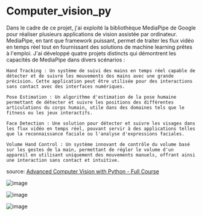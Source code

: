 # Computer_vision_py
Dans le cadre de ce projet, j'ai exploité la bibliothèque MediaPipe de Google pour réaliser plusieurs applications de vision assistée par ordinateur. MediaPipe, en tant que framework puissant, permet de traiter les flux vidéo en temps réel tout en fournissant des solutions de machine learning prêtes à l'emploi. J'ai développé quatre projets distincts qui démontrent les capacités de MediaPipe dans divers scénarios :

    Hand Tracking : Un système de suivi des mains en temps réel capable de détecter et de suivre les mouvements des mains avec une grande précision. Cette application peut être utilisée pour des interactions sans contact avec des interfaces numériques.

    Pose Estimation : Un algorithme d'estimation de la pose humaine permettant de détecter et suivre les positions des différentes articulations du corps humain, utile dans des domaines tels que le fitness ou les jeux interactifs.

    Face Detection : Une solution pour détecter et suivre les visages dans les flux vidéo en temps réel, pouvant servir à des applications telles que la reconnaissance faciale ou l'analyse d'expressions faciales.

    Volume Hand Control : Un système innovant de contrôle du volume basé sur les gestes de la main, permettant de régler le volume d'un appareil en utilisant uniquement des mouvements manuels, offrant ainsi une interaction sans contact et intuitive.

source: [Advanced Computer Vision with Python - Full Course](https://www.youtube.com/watch?v=01sAkU_NvOY)

![image](https://github.com/user-attachments/assets/c5a2bd5e-8024-42df-8479-6947c1da59c8)


![image](https://github.com/user-attachments/assets/1f69de95-18e7-48ae-a45d-428cdcd3ff92)


![image](https://github.com/user-attachments/assets/5ec1eba2-7ba9-4204-b85d-3ca42183b811)

